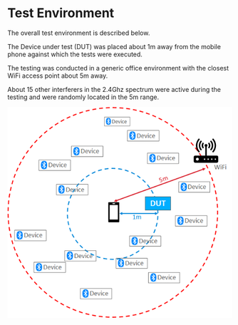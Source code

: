 # Test Environment

The overall test environment is described below.

The Device under test (DUT) was placed about 1m away from the mobile phone against which the tests were executed.

The testing was conducted in a generic office environment with the closest WiFi access point about 5m away.

About 15 other interferers in the 2.4Ghz spectrum were active during the testing and were randomly located in the 5m range.

![Test Environment](resources/test-environment.png)
